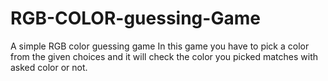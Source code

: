 # RGB-COLOR-guessing-Game
A simple RGB color guessing game
In this game you have to pick a color from the given choices and it will check the color you picked matches with asked color or not.

